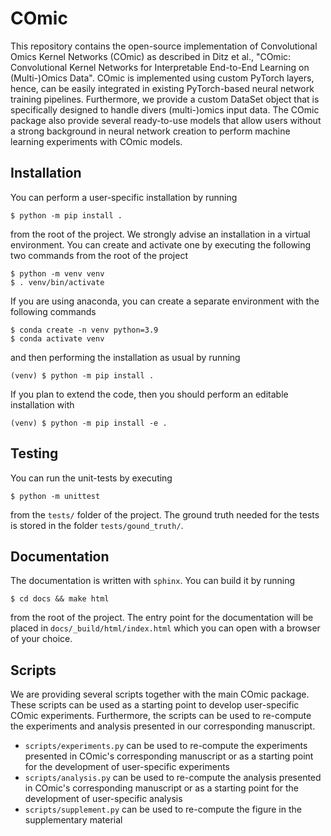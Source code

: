# COmic

This repository contains the open-source implementation of Convolutional Omics Kernel Networks (COmic) as described
in Ditz et al., "COmic: Convolutional Kernel Networks for Interpretable End-to-End Learning on (Multi-)Omics Data".
COmic is implemented using custom PyTorch layers, hence, can be easily integrated in existing PyTorch-based 
neural network training pipelines. Furthermore, we provide a custom DataSet object that is specifically designed to
handle divers (multi-)omics input data. The COmic package also provide several ready-to-use models that allow users
without a strong background in neural network creation to perform machine learning experiments with COmic models.

## Installation

You can perform a user-specific installation by running

    $ python -m pip install .

from the root of the project. We strongly advise an installation in a virtual environment. You can create and activate 
one by executing the following two commands from the root of the project

    $ python -m venv venv
    $ . venv/bin/activate

If you are using anaconda, you can create a separate environment with the following commands

    $ conda create -n venv python=3.9
    $ conda activate venv

and then performing the installation as usual by running

    (venv) $ python -m pip install .

If you plan to extend the code, then you should perform an editable installation with

    (venv) $ python -m pip install -e .

## Testing

You can run the unit-tests by executing

    $ python -m unittest

from the `tests/` folder of the project. The ground truth needed for the tests is stored in the folder `tests/gound_truth/`.

## Documentation

The documentation is written with `sphinx`. You can build it by running

    $ cd docs && make html

from the root of the project. The entry point for the documentation will be placed in `docs/_build/html/index.html` which you can open with a browser of your choice.

## Scripts

We are providing several scripts together with the main COmic package. These scripts can be used as a starting point to 
develop user-specific COmic experiments. Furthermore, the scripts can be used to re-compute the experiments and analysis 
presented in our corresponding manuscript.

- `scripts/experiments.py` can be used to re-compute the experiments presented in COmic's corresponding manuscript or as a starting point for the development of user-specific experiments
- `scripts/analysis.py` can be used to re-compute the analysis presented in COmic's corresponding manuscript or as a starting point for the development of user-specific analysis
- `scripts/supplement.py` can be used to re-compute the figure in the supplementary material
